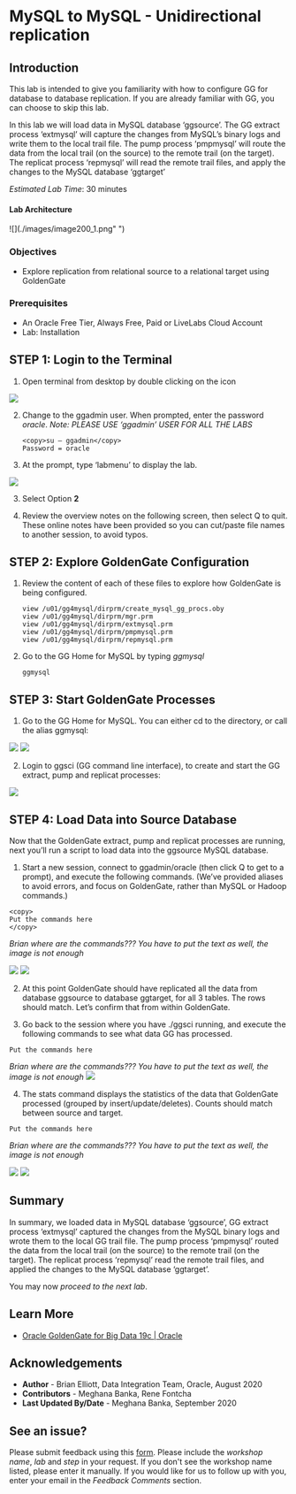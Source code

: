 #  MySQL to MySQL - Unidirectional replication

## Introduction

This lab is intended to give you familiarity with how to configure GG for database to database replication. If you are already familiar with GG, you can choose to skip this lab.

In this lab we will load data in MySQL database ‘ggsource’. The GG extract process ‘extmysql’ will capture the changes from MySQL’s binary logs and write them to the local trail file. The pump process ‘pmpmysql’ will route the data from the local trail (on the source) to the remote trail (on the target). The replicat process ‘repmysql’ will read the remote trail files, and apply the changes to the MySQL database ‘ggtarget’

*Estimated Lab Time*:  30 minutes

#### Lab Architecture

  ![](./images/image200_1.png" ")

### Objectives
- Explore replication from relational source to a relational target using GoldenGate

### Prerequisites
* An Oracle Free Tier, Always Free, Paid or LiveLabs Cloud Account
* Lab: Installation

## **STEP 1**: Login to the Terminal

1. Open terminal from desktop by double clicking on the icon

  ![](./images/terminal2.png " ")

2.  Change to the ggadmin user.  When prompted, enter the password *oracle*.  *Note: PLEASE USE ‘ggadmin’ USER FOR ALL THE LABS*
    ````
    <copy>su – ggadmin</copy>
    Password = oracle
    ````

3. At the prompt, type  ‘labmenu’ to display the lab.

  ![](./images/a_labmenu2.png " ")

3. Select Option **2**

4. Review the overview notes on the following screen, then select Q to quit. These online notes have been provided so you can cut/paste file names to another session, to avoid typos.

## **STEP 2**: Explore GoldenGate Configuration
1. Review the content of each of these files to explore how GoldenGate is being configured.

    ````
    view /u01/gg4mysql/dirprm/create_mysql_gg_procs.oby
    view /u01/gg4mysql/dirprm/mgr.prm
    view /u01/gg4mysql/dirprm/extmysql.prm
    view /u01/gg4mysql/dirprm/pmpmysql.prm
    view /u01/gg4mysql/dirprm/repmysql.prm
    ````

2. Go to the GG Home for MySQL by typing *ggmysql*
    ````
    ggmysql
    ````

## **STEP 3**: Start GoldenGate Processes

1. Go to the GG Home for MySQL. You can either cd to the directory, or call the alias ggmysql:

  ![](./images/a_2.png " ")
  ![](./images/a3.png " ")

2. Login to ggsci (GG command line interface), to create and start the GG extract, pump and replicat
processes:

  ![](./images/a4.png " ")

## **STEP 4**: Load Data into Source Database

Now that the GoldenGate extract, pump and replicat processes are running, next you’ll run a script to load data into the ggsource MySQL database.

1. Start a new session, connect to ggadmin/oracle (then click Q to get to a prompt), and execute the following commands. (We’ve provided aliases to avoid errors, and focus on GoldenGate, rather than MySQL or Hadoop commands.)

  ````
  <copy>
  Put the commands here
  </copy>
  ````
*Brian where are the commands??? You have to put the text as well, the image is not enough*

   ![](./images/a5.png " ")
   ![](./images/a6.png " ")

2. At this point GoldenGate should have replicated all the data from database ggsource to database ggtarget, for all 3 tables. The rows should match. Let’s confirm that from within GoldenGate.

3. Go back to the session where you have ./ggsci running, and execute the following commands to see what data GG has processed.

  ````
  Put the commands here
  ````
*Brian where are the commands??? You have to put the text as well, the image is not enough*
    ![](./images/a7.png " ")

4.  The stats command displays the statistics of the data that GoldenGate processed (grouped by insert/update/deletes). Counts should match between source and target.

  ````
  Put the commands here
  ````
*Brian where are the commands??? You have to put the text as well, the image is not enough*

  ![](./images/a8.png " ")
  ![](./images/a9.png " ")


## Summary
In summary, we loaded data in MySQL database ‘ggsource’, GG extract process ‘extmysql’ captured the changes from the MySQL binary logs and wrote them to the local GG trail file. The pump process ‘pmpmysql’ routed the data from the local trail (on the source) to the remote trail (on the target). The replicat process ‘repmysql’ read the remote trail files, and applied the changes to the MySQL database ‘ggtarget’.

You may now *proceed to the next lab*.

## Learn More

* [Oracle GoldenGate for Big Data 19c | Oracle](https://www.oracle.com/middleware/data-integration/goldengate/big-data/)

## Acknowledgements
* **Author** - Brian Elliott, Data Integration Team, Oracle, August 2020
* **Contributors** - Meghana Banka, Rene Fontcha
* **Last Updated By/Date** - Meghana Banka, September 2020


## See an issue?
Please submit feedback using this [form](https://apexapps.oracle.com/pls/apex/f?p=133:1:::::P1_FEEDBACK:1). Please include the *workshop name*, *lab* and *step* in your request.  If you don't see the workshop name listed, please enter it manually. If you would like for us to follow up with you, enter your email in the *Feedback Comments* section.

